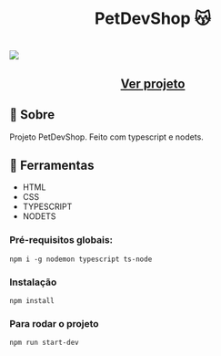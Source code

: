<h1 align=" center"> 
    PetDevShop 😽
</h1>

<h1>
    <img src="petDevShop.jpeg">
</h1>

<h2 align="center">
    <a href="[https://matheusnlourenco.github.io/projeto-nodets-petShop/]">Ver projeto</a>
</h2>

<h2>🚨 Sobre </h2>

Projeto PetDevShop. Feito com typescript e nodets.

<h2>🔨 Ferramentas </h2>

- HTML
- CSS
- TYPESCRIPT
- NODETS

### Pré-requisitos globais:
`npm i -g nodemon typescript ts-node`

### Instalação
`npm install`

### Para rodar o projeto
`npm run start-dev`
